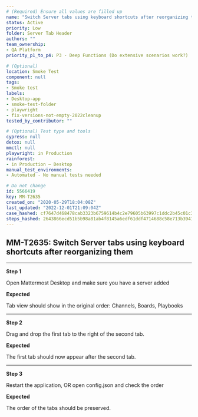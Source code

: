 ```yaml
---
# (Required) Ensure all values are filled up
name: "Switch Server tabs using keyboard shortcuts after reorganizing them"
status: Active
priority: Low
folder: Server Tab Header
authors: ""
team_ownership: 
- QA Platform
priority_p1_to_p4: P3 - Deep Functions (Do extensive scenarios work?)

# (Optional)
location: Smoke Test
component: null
tags: 
- Smoke test
labels: 
- Desktop-app
- smoke-test-folder
- playwright
- fix-versions-not-empty-2022cleanup
tested_by_contributor: ""

# (Optional) Test type and tools
cypress: null
detox: null
mmctl: null
playwright: in Production
rainforest: 
- in Production — Desktop
manual_test_environments: 
- Automated - No manual tests needed

# Do not change
id: 5566419
key: MM-T2635
created_on: "2020-05-29T18:04:08Z"
last_updated: "2022-12-01T21:09:04Z"
case_hashed: cf7647d468478cab3323b6759614b4c2e79605b63997c1ddc2b45c01c39bc85127aef7fab0590eb7f8cff42fc807925a
steps_hashed: 2643866ecd51b5b98a81ab4f8145a6edf61ddf4714688c58e713b3941fc60fa1461b0467958408d7cff46269e14282c8
---
```


<!-- (Auto-generated) Based on frontmatter's "key" and "name" -->

## MM-T2635: Switch Server tabs using keyboard shortcuts after reorganizing them

---

**Step 1**

Open Mattermost Desktop and make sure you have a server added

**Expected**

Tab view should show in the original order: Channels, Boards, Playbooks

---

**Step 2**

Drag and drop the first tab to the right of the second tab.

**Expected**

The first tab should now appear after the second tab.

---

**Step 3**

Restart the application, OR open config.json and check the order

**Expected**

The order of the tabs should be preserved.

